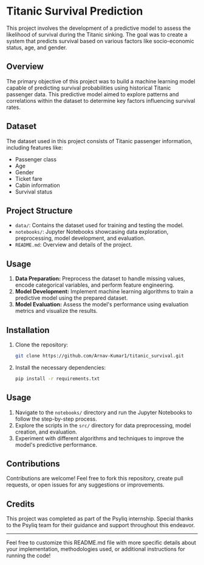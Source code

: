 # Titanic Survival Prediction

This project involves the development of a predictive model to assess the likelihood of survival during the Titanic sinking. The goal was to create a system that predicts survival based on various factors like socio-economic status, age, and gender.

## Overview

The primary objective of this project was to build a machine learning model capable of predicting survival probabilities using historical Titanic passenger data. This predictive model aimed to explore patterns and correlations within the dataset to determine key factors influencing survival rates.

## Dataset

The dataset used in this project consists of Titanic passenger information, including features like:
- Passenger class
- Age
- Gender
- Ticket fare
- Cabin information
- Survival status

## Project Structure

- `data/`: Contains the dataset used for training and testing the model.
- `notebooks/`: Jupyter Notebooks showcasing data exploration, preprocessing, model development, and evaluation.
- `README.md`: Overview and details of the project.

## Usage

1. **Data Preparation:** Preprocess the dataset to handle missing values, encode categorical variables, and perform feature engineering.
2. **Model Development:** Implement machine learning algorithms to train a predictive model using the prepared dataset.
3. **Model Evaluation:** Assess the model's performance using evaluation metrics and visualize the results.

## Installation

1. Clone the repository:

    ```bash
    git clone https://github.com/Arnav-Kumar1/titanic_survival.git
    ```

2. Install the necessary dependencies:

    ```bash
    pip install -r requirements.txt
    ```

## Usage

1. Navigate to the `notebooks/` directory and run the Jupyter Notebooks to follow the step-by-step process.
2. Explore the scripts in the `src/` directory for data preprocessing, model creation, and evaluation.
3. Experiment with different algorithms and techniques to improve the model's predictive performance.

## Contributions

Contributions are welcome! Feel free to fork this repository, create pull requests, or open issues for any suggestions or improvements.

## Credits

This project was completed as part of the Psyliq internship. Special thanks to the Psyliq team for their guidance and support throughout this endeavor.

---

Feel free to customize this README.md file with more specific details about your implementation, methodologies used, or additional instructions for running the code!
